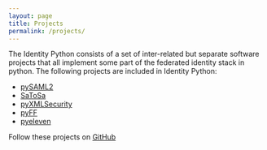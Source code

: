 ```yaml
---
layout: page
title: Projects
permalink: /projects/
---
```


The Identity Python consists of a set of inter-related but separate software projects
that all implement some part of the federated identity stack in python. The following 
projects are included in Identity Python: 

* [pySAML2](https://github.com/IdentityPython/pysaml2)
* [SaToSa](https://github.com/IdentityPython/SATOSA)
* [pyXMLSecurity](https://github.com/IdentityPython/pyXMLSecurity)
* [pyFF](https://github.com/IdentityPython/pyFF)
* [pyeleven](https://github.com/IdentityPython/pyeleven) 


Follow these projects on [GitHub](https://github.com/IdentityPython)
